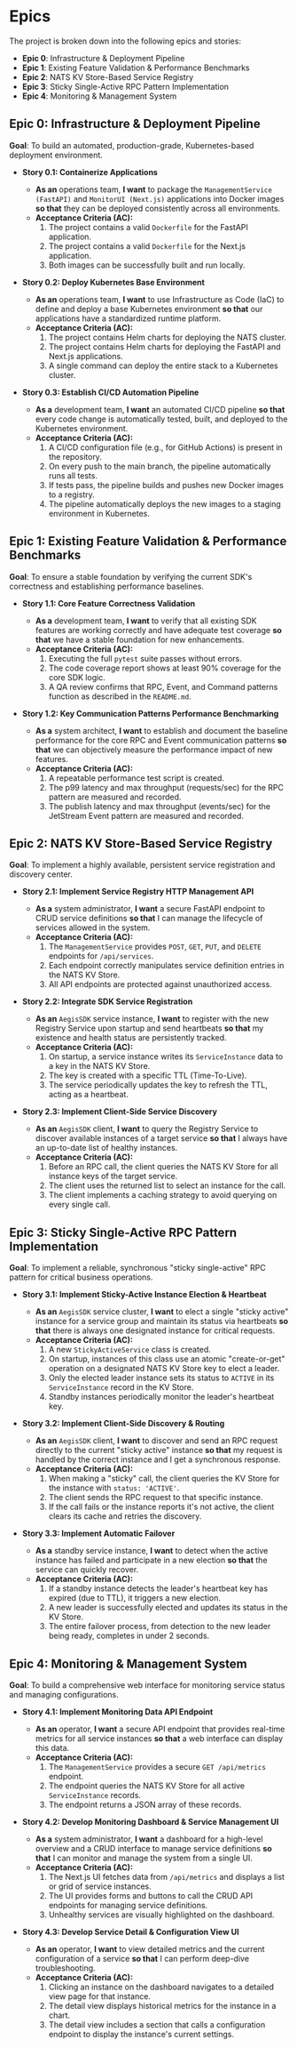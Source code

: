 # **Epics**

The project is broken down into the following epics and stories:

* **Epic 0**: Infrastructure & Deployment Pipeline
* **Epic 1**: Existing Feature Validation & Performance Benchmarks
* **Epic 2**: NATS KV Store-Based Service Registry
* **Epic 3**: Sticky Single-Active RPC Pattern Implementation
* **Epic 4**: Monitoring & Management System

## **Epic 0: Infrastructure & Deployment Pipeline**
**Goal**: To build an automated, production-grade, Kubernetes-based deployment environment.

* **Story 0.1: Containerize Applications**
    * **As an** operations team, **I want** to package the `ManagementService (FastAPI)` and `MonitorUI (Next.js)` applications into Docker images **so that** they can be deployed consistently across all environments.
    * **Acceptance Criteria (AC):**
        1.  The project contains a valid `Dockerfile` for the FastAPI application.
        2.  The project contains a valid `Dockerfile` for the Next.js application.
        3.  Both images can be successfully built and run locally.

* **Story 0.2: Deploy Kubernetes Base Environment**
    * **As an** operations team, **I want** to use Infrastructure as Code (IaC) to define and deploy a base Kubernetes environment **so that** our applications have a standardized runtime platform.
    * **Acceptance Criteria (AC):**
        1.  The project contains Helm charts for deploying the NATS cluster.
        2.  The project contains Helm charts for deploying the FastAPI and Next.js applications.
        3.  A single command can deploy the entire stack to a Kubernetes cluster.

* **Story 0.3: Establish CI/CD Automation Pipeline**
    * **As a** development team, **I want** an automated CI/CD pipeline **so that** every code change is automatically tested, built, and deployed to the Kubernetes environment.
    * **Acceptance Criteria (AC):**
        1.  A CI/CD configuration file (e.g., for GitHub Actions) is present in the repository.
        2.  On every push to the main branch, the pipeline automatically runs all tests.
        3.  If tests pass, the pipeline builds and pushes new Docker images to a registry.
        4.  The pipeline automatically deploys the new images to a staging environment in Kubernetes.

## **Epic 1: Existing Feature Validation & Performance Benchmarks**
**Goal**: To ensure a stable foundation by verifying the current SDK's correctness and establishing performance baselines.

* **Story 1.1: Core Feature Correctness Validation**
    * **As a** development team, **I want** to verify that all existing SDK features are working correctly and have adequate test coverage **so that** we have a stable foundation for new enhancements.
    * **Acceptance Criteria (AC):**
        1.  Executing the full `pytest` suite passes without errors.
        2.  The code coverage report shows at least 90% coverage for the core SDK logic.
        3.  A QA review confirms that RPC, Event, and Command patterns function as described in the `README.md`.

* **Story 1.2: Key Communication Patterns Performance Benchmarking**
    * **As a** system architect, **I want** to establish and document the baseline performance for the core RPC and Event communication patterns **so that** we can objectively measure the performance impact of new features.
    * **Acceptance Criteria (AC):**
        1.  A repeatable performance test script is created.
        2.  The p99 latency and max throughput (requests/sec) for the RPC pattern are measured and recorded.
        3.  The publish latency and max throughput (events/sec) for the JetStream Event pattern are measured and recorded.

## **Epic 2: NATS KV Store-Based Service Registry**
**Goal**: To implement a highly available, persistent service registration and discovery center.

* **Story 2.1: Implement Service Registry HTTP Management API**
    * **As a** system administrator, **I want** a secure FastAPI endpoint to CRUD service definitions **so that** I can manage the lifecycle of services allowed in the system.
    * **Acceptance Criteria (AC):**
        1.  The `ManagementService` provides `POST`, `GET`, `PUT`, and `DELETE` endpoints for `/api/services`.
        2.  Each endpoint correctly manipulates service definition entries in the NATS KV Store.
        3.  All API endpoints are protected against unauthorized access.

* **Story 2.2: Integrate SDK Service Registration**
    * **As an** `AegisSDK` service instance, **I want** to register with the new Registry Service upon startup and send heartbeats **so that** my existence and health status are persistently tracked.
    * **Acceptance Criteria (AC):**
        1.  On startup, a service instance writes its `ServiceInstance` data to a key in the NATS KV Store.
        2.  The key is created with a specific TTL (Time-To-Live).
        3.  The service periodically updates the key to refresh the TTL, acting as a heartbeat.

* **Story 2.3: Implement Client-Side Service Discovery**
    * **As an** `AegisSDK` client, **I want** to query the Registry Service to discover available instances of a target service **so that** I always have an up-to-date list of healthy instances.
    * **Acceptance Criteria (AC):**
        1.  Before an RPC call, the client queries the NATS KV Store for all instance keys of the target service.
        2.  The client uses the returned list to select an instance for the call.
        3.  The client implements a caching strategy to avoid querying on every single call.

## **Epic 3: Sticky Single-Active RPC Pattern Implementation**
**Goal**: To implement a reliable, synchronous "sticky single-active" RPC pattern for critical business operations.

* **Story 3.1: Implement Sticky-Active Instance Election & Heartbeat**
    * **As an** `AegisSDK` service cluster, **I want** to elect a single "sticky active" instance for a service group and maintain its status via heartbeats **so that** there is always one designated instance for critical requests.
    * **Acceptance Criteria (AC):**
        1.  A new `StickyActiveService` class is created.
        2.  On startup, instances of this class use an atomic "create-or-get" operation on a designated NATS KV Store key to elect a leader.
        3.  Only the elected leader instance sets its status to `ACTIVE` in its `ServiceInstance` record in the KV Store.
        4.  Standby instances periodically monitor the leader's heartbeat key.

* **Story 3.2: Implement Client-Side Discovery & Routing**
    * **As an** `AegisSDK` client, **I want** to discover and send an RPC request directly to the current "sticky active" instance **so that** my request is handled by the correct instance and I get a synchronous response.
    * **Acceptance Criteria (AC):**
        1.  When making a "sticky" call, the client queries the KV Store for the instance with `status: 'ACTIVE'`.
        2.  The client sends the RPC request to that specific instance.
        3.  If the call fails or the instance reports it's not active, the client clears its cache and retries the discovery.

* **Story 3.3: Implement Automatic Failover**
    * **As a** standby service instance, **I want** to detect when the active instance has failed and participate in a new election **so that** the service can quickly recover.
    * **Acceptance Criteria (AC):**
        1.  If a standby instance detects the leader's heartbeat key has expired (due to TTL), it triggers a new election.
        2.  A new leader is successfully elected and updates its status in the KV Store.
        3.  The entire failover process, from detection to the new leader being ready, completes in under 2 seconds.

## **Epic 4: Monitoring & Management System**
**Goal**: To build a comprehensive web interface for monitoring service status and managing configurations.

* **Story 4.1: Implement Monitoring Data API Endpoint**
    * **As an** operator, **I want** a secure API endpoint that provides real-time metrics for all service instances **so that** a web interface can display this data.
    * **Acceptance Criteria (AC):**
        1.  The `ManagementService` provides a secure `GET /api/metrics` endpoint.
        2.  The endpoint queries the NATS KV Store for all active `ServiceInstance` records.
        3.  The endpoint returns a JSON array of these records.

* **Story 4.2: Develop Monitoring Dashboard & Service Management UI**
    * **As a** system administrator, **I want** a dashboard for a high-level overview and a CRUD interface to manage service definitions **so that** I can monitor and manage the system from a single UI.
    * **Acceptance Criteria (AC):**
        1.  The Next.js UI fetches data from `/api/metrics` and displays a list or grid of service instances.
        2.  The UI provides forms and buttons to call the CRUD API endpoints for managing service definitions.
        3.  Unhealthy services are visually highlighted on the dashboard.

* **Story 4.3: Develop Service Detail & Configuration View UI**
    * **As an** operator, **I want** to view detailed metrics and the current configuration of a service **so that** I can perform deep-dive troubleshooting.
    * **Acceptance Criteria (AC):**
        1.  Clicking an instance on the dashboard navigates to a detailed view page for that instance.
        2.  The detail view displays historical metrics for the instance in a chart.
        3.  The detail view includes a section that calls a configuration endpoint to display the instance's current settings.